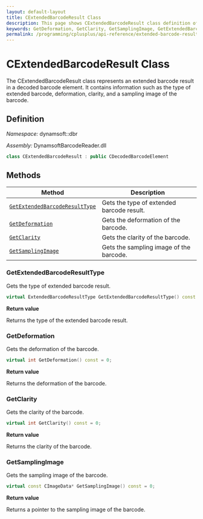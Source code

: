 ```yaml
---
layout: default-layout
title: CExtendedBarcodeResult Class
description: This page shows CExtendedBarcodeResult class definition of Dynamsoft Barcode Reader SDK C++ Edition.
keywords: GetDeformation, GetClarity, GetSamplingImage, GetExtendedBarcodeResultType, CExtendedBarcodeResult, api reference
permalink: /programming/cplusplus/api-reference/extended-barcode-result.html
---
```

# CExtendedBarcodeResult Class

The CExtendedBarcodeResult class represents an extended barcode result in a decoded barcode element. It contains information such as the type of extended barcode, deformation, clarity, and a sampling image of the barcode.

## Definition

*Namespace:* dynamsoft::dbr

*Assembly:* DynamsoftBarcodeReader.dll

```cpp
class CExtendedBarcodeResult : public CDecodedBarcodeElement
```

## Methods

| Method | Description |
|--------|-------------|
| [`GetExtendedBarcodeResultType`](#getextendedbarcoderesulttype) | Gets the type of extended barcode result. |
| [`GetDeformation`](#getdeformation) | Gets the deformation of the barcode. |
| [`GetClarity`](#getclarity) | Gets the clarity of the barcode. |
| [`GetSamplingImage`](#getsamplingimage) | Gets the sampling image of the barcode. |

### GetExtendedBarcodeResultType

Gets the type of extended barcode result.

```cpp
virtual ExtendedBarcodeResultType GetExtendedBarcodeResultType() const = 0;
```

**Return value**

Returns the type of the extended barcode result.

### GetDeformation

Gets the deformation of the barcode.

```cpp
virtual int GetDeformation() const = 0;
```

**Return value**

Returns the deformation of the barcode.

### GetClarity

Gets the clarity of the barcode.

```cpp
virtual int GetClarity() const = 0;
```

**Return value**

Returns the clarity of the barcode.

### GetSamplingImage

Gets the sampling image of the barcode.

```cpp
virtual const CImageData* GetSamplingImage() const = 0;
```

**Return value**

Returns a pointer to the sampling image of the barcode.
